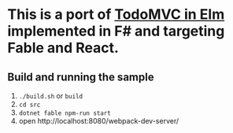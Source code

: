 This is a port of [TodoMVC in Elm](https://github.com/evancz/elm-todomvc) implemented in F# and targeting Fable and React.
========

## Build and running the sample
1. `./build.sh` or `build`
2. `cd src`
3. `dotnet fable npm-run start`
4. open http://localhost:8080/webpack-dev-server/





